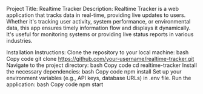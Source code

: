 Project Title: Realtime Tracker
Description:
Realtime Tracker is a web application that tracks data in real-time, providing live updates to users. Whether it's tracking user activity, system performance, or environmental data, this app ensures timely information flow and displays it dynamically. It's useful for monitoring systems or providing live status reports in various industries.

Installation Instructions:
Clone the repository to your local machine:
bash
Copy code
git clone https://github.com/your-username/realtime-tracker.git
Navigate to the project directory:
bash
Copy code
cd realtime-tracker
Install the necessary dependencies:
bash
Copy code
npm install
Set up your environment variables (e.g., API keys, database URLs) in .env file.
Run the application:
bash
Copy code
npm start
